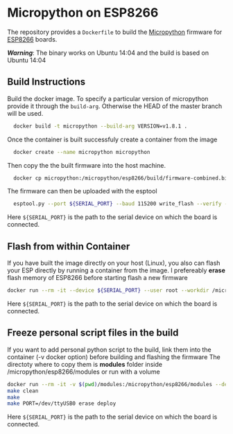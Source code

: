 Micropython on ESP8266
======================
The repository provides a `Dockerfile` to build the [Micropython](https://micropython.org/) firmware for [ESP8266](https://en.wikipedia.org/wiki/ESP8266) boards.

***Warning***: The binary works on Ubuntu 14:04 and the build is based on Ubuntu 14:04

Build Instructions
------------------

Build the docker image. To specify a particular version of micropython provide it through the `build-arg`. Otherwise the HEAD of the master branch will be used.

```bash
  docker build -t micropython --build-arg VERSION=v1.8.1 .
```

Once the container is built successfuly create a container from the image

```bash
  docker create --name micropython micropython
```

Then copy the the built firmware into the host machine.

```bash
  docker cp micropython:/micropython/esp8266/build/firmware-combined.bin firmware-combined.bin
```

The firmware can then be uploaded with the esptool

```bash
  esptool.py --port ${SERIAL_PORT} --baud 115200 write_flash --verify --flash_size=8m 0 firmware-combined.bin
```

Here `${SERIAL_PORT}` is the path to the serial device on which the board is connected.

Flash from within Container
---------------------------

If you have built the image directly on your host (Linux), you also can flash your ESP directly by running a container from the image.
I prefereably **erase** flash memory of ESP8266 before starting flash a new firmware

```bash
docker run --rm -it --device ${SERIAL_PORT} --user root --workdir /micropython/esp8266 micropython make PORT=${SERIAL_PORT} erase deploy
```

Here `${SERIAL_PORT}` is the path to the serial device on which the board is connected.


Freeze personal script files in the build
-----------------------------------------

If you want to add personal python script to the build, link them into the container (-v docker option) before building and flashing the firmware
The directoty where to copy them is **modules** folder inside /micropython/esp8266/modules or run with a volume

```bash
docker run --rm -it -v $(pwd)/modules:/micropython/esp8266/modules --device /dev/ttyUSB0 --user root --workdir /micropython/esp8266 esp /bin/bash
make clean
make 
make PORT=/dev/ttyUSB0 erase deploy
```


Here `${SERIAL_PORT}` is the path to the serial device on which the board is connected.
